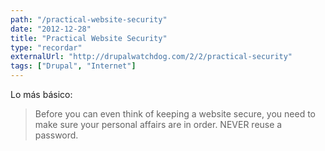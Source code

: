 ```yaml
---
path: "/practical-website-security"
date: "2012-12-28"
title: "Practical Website Security"
type: "recordar"
externalUrl: "http://drupalwatchdog.com/2/2/practical-security"
tags: ["Drupal", "Internet"]
---
```


Lo más básico:

> Before you can even think of keeping a website secure, you need to make sure your personal affairs are in order. NEVER reuse a password.

